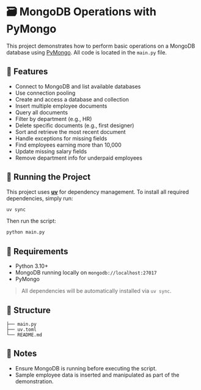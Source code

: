 

# 🗃️ MongoDB Operations with PyMongo

This project demonstrates how to perform basic operations on a MongoDB database using [PyMongo](https://pymongo.readthedocs.io/en/stable/). All code is located in the `main.py` file.

## 🚀 Features

* Connect to MongoDB and list available databases
* Use connection pooling
* Create and access a database and collection
* Insert multiple employee documents
* Query all documents
* Filter by department (e.g., HR)
* Delete specific documents (e.g., first designer)
* Sort and retrieve the most recent document
* Handle exceptions for missing fields
* Find employees earning more than 10,000
* Update missing salary fields
* Remove department info for underpaid employees

## 🧪 Running the Project

This project uses [**uv**](https://lithic.tech/uv/) for dependency management. To install all required dependencies, simply run:

```bash
uv sync
```

Then run the script:

```bash
python main.py
```

## 🧰 Requirements

* Python 3.10+
* MongoDB running locally on `mongodb://localhost:27017`
* PyMongo

> All dependencies will be automatically installed via `uv sync`.

## 📂 Structure

```
├── main.py
├── uv.toml
└── README.md
```

## 📝 Notes

* Ensure MongoDB is running before executing the script.
* Sample employee data is inserted and manipulated as part of the demonstration.


